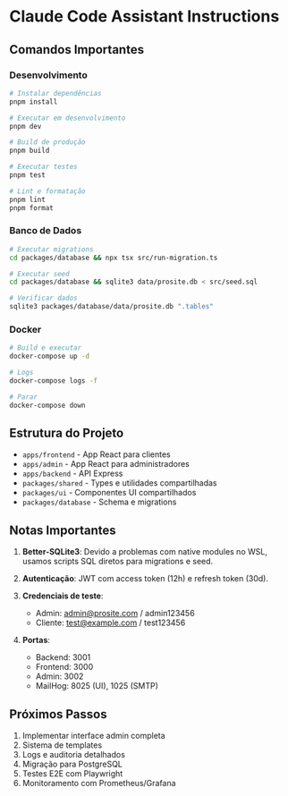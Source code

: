# Claude Code Assistant Instructions

## Comandos Importantes

### Desenvolvimento

```bash
# Instalar dependências
pnpm install

# Executar em desenvolvimento
pnpm dev

# Build de produção
pnpm build

# Executar testes
pnpm test

# Lint e formatação
pnpm lint
pnpm format
```

### Banco de Dados

```bash
# Executar migrations
cd packages/database && npx tsx src/run-migration.ts

# Executar seed
cd packages/database && sqlite3 data/prosite.db < src/seed.sql

# Verificar dados
sqlite3 packages/database/data/prosite.db ".tables"
```

### Docker

```bash
# Build e executar
docker-compose up -d

# Logs
docker-compose logs -f

# Parar
docker-compose down
```

## Estrutura do Projeto

- `apps/frontend` - App React para clientes
- `apps/admin` - App React para administradores
- `apps/backend` - API Express
- `packages/shared` - Types e utilidades compartilhadas
- `packages/ui` - Componentes UI compartilhados
- `packages/database` - Schema e migrations

## Notas Importantes

1. **Better-SQLite3**: Devido a problemas com native modules no WSL, usamos scripts SQL diretos para migrations e seed.

2. **Autenticação**: JWT com access token (12h) e refresh token (30d).

3. **Credenciais de teste**:
   - Admin: admin@prosite.com / admin123456
   - Cliente: test@example.com / test123456

4. **Portas**:
   - Backend: 3001
   - Frontend: 3000
   - Admin: 3002
   - MailHog: 8025 (UI), 1025 (SMTP)

## Próximos Passos

1. Implementar interface admin completa
2. Sistema de templates
3. Logs e auditoria detalhados
4. Migração para PostgreSQL
5. Testes E2E com Playwright
6. Monitoramento com Prometheus/Grafana
